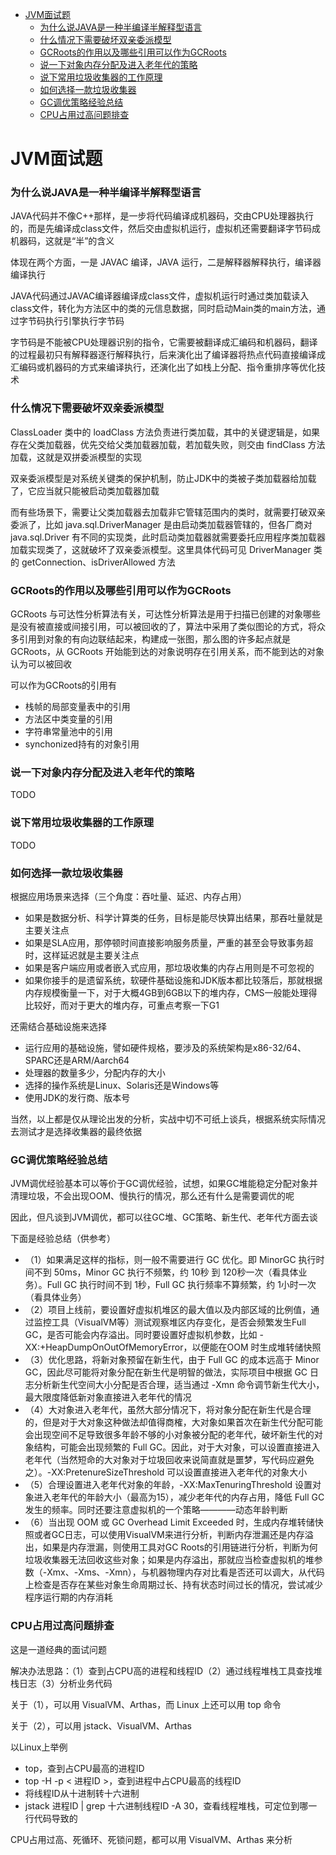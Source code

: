 - [JVM面试题](#JVM面试题)
  - [为什么说JAVA是一种半编译半解释型语言](#为什么说JAVA是一种半编译半解释型语言)
  - [什么情况下需要破坏双亲委派模型](#什么情况下需要破坏双亲委派模型)
  - [GCRoots的作用以及哪些引用可以作为GCRoots](#GCRoots的作用以及哪些引用可以作为GCRoots)
  - [说一下对象内存分配及进入老年代的策略](#说一下对象内存分配及进入老年代的策略)
  - [说下常用垃圾收集器的工作原理](#说下常用垃圾收集器的工作原理)
  - [如何选择一款垃圾收集器](#如何选择一款垃圾收集器)
  - [GC调优策略经验总结](#GC调优策略经验总结)
  - [CPU占用过高问题排查](#CPU占用过高问题排查)

# JVM面试题

### 为什么说JAVA是一种半编译半解释型语言

JAVA代码并不像C++那样，是一步将代码编译成机器码，交由CPU处理器执行的，而是先编译成class文件，然后交由虚拟机运行，虚拟机还需要翻译字节码成机器码，这就是“半”的含义

体现在两个方面，一是 JAVAC 编译，JAVA 运行，二是解释器解释执行，编译器编译执行

JAVA代码通过JAVAC编译器编译成class文件，虚拟机运行时通过类加载读入class文件，转化为方法区中的类的元信息数据，同时启动Main类的main方法，通过字节码执行引擎执行字节码

字节码是不能被CPU处理器识别的指令，它需要被翻译成汇编码和机器码，翻译的过程最初只有解释器逐行解释执行，后来演化出了编译器将热点代码直接编译成汇编码或机器码的方式来编译执行，还演化出了如栈上分配、指令重排序等优化技术

### 什么情况下需要破坏双亲委派模型

ClassLoader 类中的 loadClass 方法负责进行类加载，其中的关键逻辑是，如果存在父类加载器，优先交给父类加载器加载，若加载失败，则交由 findClass 方法加载，这就是双拼委派模型的实现

双亲委派模型是对系统关键类的保护机制，防止JDK中的类被子类加载器给加载了，它应当就只能被启动类加载器加载

而有些场景下，需要让父类加载器去加载非它管辖范围内的类时，就需要打破双亲委派了，比如 java.sql.DriverManager 是由启动类加载器管辖的，但各厂商对 java.sql.Driver 有不同的实现类，此时启动类加载器就需要委托应用程序类加载器加载实现类了，这就破坏了双亲委派模型。这里具体代码可见 DriverManager 类的 getConnection、isDriverAllowed 方法

### GCRoots的作用以及哪些引用可以作为GCRoots

GCRoots 与可达性分析算法有关，可达性分析算法是用于扫描已创建的对象哪些是没有被直接或间接引用，可以被回收的了，算法中采用了类似图论的方式，将众多引用到对象的有向边联结起来，构建成一张图，那么图的许多起点就是 GCRoots，从 GCRoots 开始能到达的对象说明存在引用关系，而不能到达的对象认为可以被回收

可以作为GCRoots的引用有
- 栈帧的局部变量表中的引用
- 方法区中类变量的引用
- 字符串常量池中的引用
- synchonized持有的对象引用

### 说一下对象内存分配及进入老年代的策略

TODO

### 说下常用垃圾收集器的工作原理

TODO

### 如何选择一款垃圾收集器

根据应用场景来选择（三个角度：吞吐量、延迟、内存占用）
- 如果是数据分析、科学计算类的任务，目标是能尽快算出结果，那吞吐量就是主要关注点
- 如果是SLA应用，那停顿时间直接影响服务质量，严重的甚至会导致事务超时，这样延迟就是主要关注点
- 如果是客户端应用或者嵌入式应用，那垃圾收集的内存占用则是不可忽视的
- 如果你接手的是遗留系统，软硬件基础设施和JDK版本都比较落后，那就根据内存规模衡量一下，对于大概4GB到6GB以下的堆内存，CMS一般能处理得比较好，而对于更大的堆内存，可重点考察一下G1

还需结合基础设施来选择
- 运行应用的基础设施，譬如硬件规格，要涉及的系统架构是x86-32/64、SPARC还是ARM/Aarch64
- 处理器的数量多少，分配内存的大小
- 选择的操作系统是Linux、Solaris还是Windows等
- 使用JDK的发行商、版本号

当然，以上都是仅从理论出发的分析，实战中切不可纸上谈兵，根据系统实际情况去测试才是选择收集器的最终依据

### GC调优策略经验总结

JVM调优经验基本可以等价于GC调优经验，试想，如果GC堆能稳定分配对象并清理垃圾，不会出现OOM、慢执行的情况，那么还有什么是需要调优的呢

因此，但凡谈到JVM调优，都可以往GC堆、GC策略、新生代、老年代方面去谈

下面是经验总结（供参考）
- （1）如果满足这样的指标，则一般不需要进行 GC 优化。即 MinorGC 执行时间不到 50ms，Minor GC 执行不频繁，约 10秒 到 120秒一次（看具体业务）。Full GC 执行时间不到 1秒，Full GC 执行频率不算频繁，约 1小时一次（看具体业务）
- （2）项目上线前，要设置好虚拟机堆区的最大值以及内部区域的比例值，通过监控工具（VisualVM等）测试观察堆区内存变化，是否会频繁发生Full GC，是否可能会内存溢出。同时要设置好虚拟机参数，比如 -XX:+HeapDumpOnOutOfMemoryError，以便能在OOM 时生成堆转储快照
- （3）优化思路，将新对象预留在新生代，由于 Full GC 的成本远高于 Minor GC，因此尽可能将对象分配在新生代是明智的做法，实际项目中根据 GC 日志分析新生代空间大小分配是否合理，适当通过 -Xmn 命令调节新生代大小，最大限度降低新对象直接进入老年代的情况
- （4）大对象进入老年代，虽然大部分情况下，将对象分配在新生代是合理的，但是对于大对象这种做法却值得商榷，大对象如果首次在新生代分配可能会出现空间不足导致很多年龄不够的小对象被分配的老年代，破坏新生代的对象结构，可能会出现频繁的 Full GC。因此，对于大对象，可以设置直接进入老年代（当然短命的大对象对于垃圾回收来说简直就是噩梦，写代码应避免之）。-XX:PretenureSizeThreshold 可以设置直接进入老年代的对象大小
- （5）合理设置进入老年代对象的年龄，-XX:MaxTenuringThreshold 设置对象进入老年代的年龄大小（最高为15），减少老年代的内存占用，降低 Full GC 发生的频率。同时还要注意虚拟机的一个策略————动态年龄判断
- （6）当出现 OOM 或 GC Overhead Limit Exceeded 时，生成内存堆转储快照或者GC日志，可以使用VisualVM来进行分析，判断内存泄漏还是内存溢出，如果是内存泄漏，则使用工具对GC Roots的引用链进行分析，判断为何垃圾收集器无法回收这些对象；如果是内存溢出，那就应当检查虚拟机的堆参数（-Xmx、-Xms、-Xmn），与机器物理内存对比看是否还可以调大，从代码上检查是否存在某些对象生命周期过长、持有状态时间过长的情况，尝试减少程序运行期的内存消耗

### CPU占用过高问题排查

这是一道经典的面试问题

解决办法思路：（1）查到占CPU高的进程和线程ID（2）通过线程堆栈工具查找堆栈日志（3）分析业务代码

关于（1），可以用 VisualVM、Arthas，而 Linux 上还可以用 top 命令

关于（2），可以用 jstack、VisualVM、Arthas

以Linux上举例
- top，查到占CPU最高的进程ID
- top -H -p < 进程ID >，查到进程中占CPU最高的线程ID
- 将线程ID从十进制转十六进制
- jstack 进程ID | grep 十六进制线程ID -A 30，查看线程堆栈，可定位到哪一行代码导致的

CPU占用过高、死循环、死锁问题，都可以用 VisualVM、Arthas 来分析

